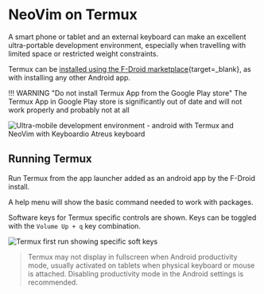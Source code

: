 # NeoVim on Termux

A smart phone or tablet and an external keyboard can make an excellent ultra-portable development environment, especially when travelling with limited space or restricted weight constraints.

Termux can be [installed using the F-Droid marketplace](fdroid-install.md){target=_blank}, as with installing any other Android app.

!!! WARNING "Do not install Termux App from the Google Play store"
    The Termux App in Google Play store is significantly out of date and will not work properly and probably not at all

![Ultra-mobile development environment - android with Termux and NeoVim with Keyboardio Atreus keyboard](https://raw.githubusercontent.com/practicalli/graphic-design/live/editors/neovim/ultra-mobile-development--android-termux-neovim-keyboardio-atreus.jpg)


## Running Termux

Run Termux from the app launcher added as an android app by the F-Droid install.

A help menu will show the basic command needed to work with packages.

Software keys for Termux specific controls are shown.  Keys can be toggled with the `Volume Up + q` key combination.

![Termux first run showing specific soft keys](https://raw.githubusercontent.com/practicalli/graphic-design/live/termux/termux-first-startup-tablet.jpeg)

> Termux may not display in fullscreen when Android productivity mode, usually activated on tablets when physical keyboard or mouse is attached.  Disabling productivity mode in the Android settings is recommended.
